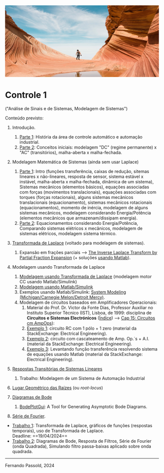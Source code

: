 ![christopher-ruel](christopher-ruel.jpg)

# Controle 1

("Análise de Sinais e de Sistemas, Modelagem de Sistemas")

Conteúdo previsto:

1. Introdução.
   1. [Parte 1](intro_controle_1.pdf): História da área de controle automático e automação industrial.
   2. [Parte 2](Intro2.pdf): Conceitos iniciais: modelagem "DC" (regime permanente) x "AC" (transitórios), malha-aberta x malha-fechada.
   
2. Modelagem Matemática de Sistemas (ainda sem usar Laplace)
   1. [Parte 1](2_modelagem_matematica.pdf): Intro (funções transferência, caixas de redução, sitemas lineares x não-lineares, resposta de sensor, sistema estável x instável, malha-aberta x malha-fechada, dinâmica de um sistema), Sistemas mecânicos (elementos básicos), equações associadas com forças (movimentos translacionais), equações associadas com torques (forças rotacionais), alguns sistemas mecânicos translacionais (equacionamento), sistemas mecânicos rotacionais (equacionamentos), momento de inércia, modelagem de alguns sistemas mecânicos, modelagem considerando Energia/Potência (elementos mecânicos que armazenam/dissipam energia).
   2. [Parte 2](2_modelagem_matematica_2.pdf): Equacionamentos considerando Energia/Potência, Comparando sistemas elétricos x mecânicos, modelagem de sistemas elétricos, modelagem sistema térmico. 
   
3. [Transformada de Laplace](3_transformada_laplace.pdf) (voltado para modelagem de sistemas).

   1. Expansão em frações parciais --> [The Inverse Laplace Transform by Partial Fraction Expansion](https://lpsa.swarthmore.edu/LaplaceXform/InvLaplace/InvLaplaceXformPFE.html) (+ soluções [usando Matlab](https://lpsa.swarthmore.edu/LaplaceXform/InvLaplace/PFE1Matlab/html/PFE1.html)).

4. Modelagem usando Transformada de Laplace

   1. [Modelagem usando Transformada de Laplace](4_modelagem_laplace.pdf) (modelagem motor CC usando Matlab/Simulink)
   2. [Modelagem usando Matlab/Simulink](4_modelagem_simulink.pdf) 
   3. Exemplos usando Matlab/Simulink: [System Modeling (Michigan/Carnegie Melon/Detroit Mercy)](https://ctms.engin.umich.edu/CTMS/index.php?example=Introduction&section=SystemModeling).
   4. Modelagem de circuitos baseados em Amplificadores Operacionais:
      1. Material do Prof. Dr. Victor da Fonte Dias, Professor Auxiliar no Instituto Superior Técnico (IST), Lisboa, de 1999: disciplina de **Circuitos e Sistemas Electrónicos** ([Índice](https://www.ufrgs.br/eng04030/Aulas/teoria/cap_00/indice.htm)) --> [Cap 15: Circuitos cm AmpOps](https://www.ufrgs.br/eng04030/Aulas/teoria/cap_15/circampo.htm#:~:text=Em)):
      2. [Exemplo 1](Funcao_transferancia_amp_op-1.pdf): circuito RC com 1 pólo + 1 zero (material da StackExchange: Electrical Engineering).
      3. [Exemplo 2](Funcao_transferancia_amp_op-2.pdf): circuito com cascateamento de Amp. Op.´s + A.I. (material da StackExchange: Electrical Engineering). 
      4. [Exemplo 3](Funcao_transferancia_amp_op-3.pdf): Levantando função transferência resolvendo sistema de equações usando Matlab (material da StackExchange: Electrical Engineering).

5. [Respostas Transitórias de Sistemas Lineares](5_Respostas_Sistemas.pdf)

   1. Trabalho: Modelagem de um Sistema de Automação Industrial

6. [Lugar Geométrico das Raízes](6_intro_root_locus.pdf) (ou *root-locus*)

7. [Diagramas de Bode](6_intro_root_locus.pdf)

   1. [BodePlotGui](https://lpsa.swarthmore.edu/Bode/BodePlotGui.html): A Tool for Generating Asymptotic Bode Diagrams.

8. [Série de Fourier](https://fpassold.github.io/Sinais_Sistemas/4_fourier/4_serie_fourier.html).

   

* [Trabalho 1](trabalho_1.pdf): Transformada de Laplace, gráficos de funções (respostas temporais), uso de Transformada de Laplace. <!-- (trabalho_1_controle_1.pdf)--></br>Deadline: ==19/04/2024==
* [Trabalho 2](trabalho_2.pdf): Diagramas de Bode, Resposta de Filtros, Série de Fourier (onda Quadrada), Simulando filtro passa-baixas aplicado sobre onda quadrada. 

----

Fernando Passold, 2024

